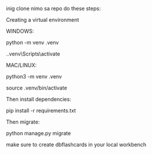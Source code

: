 inig clone nimo sa repo do these steps:


Creating a virtual environment

WINDOWS:

python -m venv .venv

.\.venv\Scripts\activate

MAC/LINUX:

python3 -m venv .venv

source .venv/bin/activate


Then install dependencies:

pip install -r requirements.txt



Then migrate:

python manage.py migrate



make sure to create dbflashcards in your local workbench
